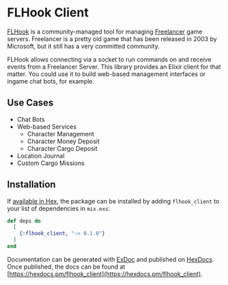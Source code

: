 # FLHook Client

[FLHook](https://github.com/DiscoveryGC/FLHook) is a community-managed tool for
managing [Freelancer](https://en.wikipedia.org/wiki/Freelancer_(video_game))
game servers. Freelancer is a pretty old game that has been released in 2003 by
Microsoft, but it still has a very committed community.

FLHook allows connecting via a socket to run commands on and receive events from
a Freelancer Server. This library provides an Elixir client for that matter. You
could use it to build web-based management interfaces or ingame chat bots, for
example.

## Use Cases

- Chat Bots
- Web-based Services
  - Character Management
  - Character Money Deposit
  - Character Cargo Deposit
- Location Journal
- Custom Cargo Missions

## Installation

If [available in Hex](https://hex.pm/docs/publish), the package can be installed
by adding `flhook_client` to your list of dependencies in `mix.exs`:

```elixir
def deps do
  [
    {:flhook_client, "~> 0.1.0"}
  ]
end
```

Documentation can be generated with [ExDoc](https://github.com/elixir-lang/ex_doc)
and published on [HexDocs](https://hexdocs.pm). Once published, the docs can
be found at [https://hexdocs.pm/flhook_client](https://hexdocs.pm/flhook_client).
